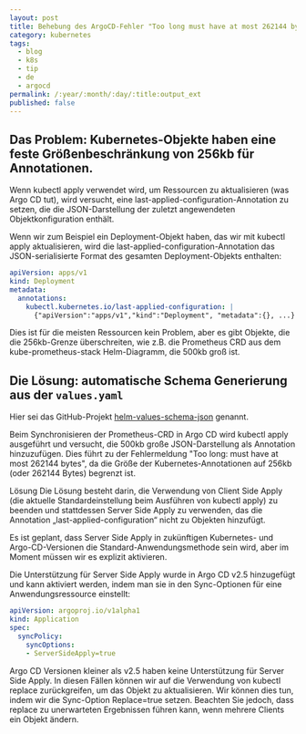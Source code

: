```yaml
---
layout: post
title: Behebung des ArgoCD-Fehler "Too long must have at most 262144 bytes"
category: kubernetes
tags:
  - blog
  - k8s
  - tip
  - de
  - argocd
permalink: /:year/:month/:day/:title:output_ext
published: false
---
```


## Das Problem: Kubernetes-Objekte haben eine feste Größenbeschränkung von 256kb für Annotationen.
Wenn kubectl apply verwendet wird, um Ressourcen zu aktualisieren (was Argo CD tut), wird versucht, eine last-applied-configuration-Annotation zu setzen, die die JSON-Darstellung der zuletzt angewendeten Objektkonfiguration enthält.

Wenn wir zum Beispiel ein Deployment-Objekt haben, das wir mit kubectl apply aktualisieren, wird die last-applied-configuration-Annotation das JSON-serialisierte Format des gesamten Deployment-Objekts enthalten:

```yaml
apiVersion: apps/v1
kind: Deployment
metadata:
  annotations:
    kubectl.kubernetes.io/last-applied-configuration: |
      {"apiVersion":"apps/v1","kind":"Deployment", "metadata":{}, ...}
```

Dies ist für die meisten Ressourcen kein Problem, aber es gibt Objekte, die die 256kb-Grenze überschreiten, wie z.B. die Prometheus CRD aus dem kube-prometheus-stack Helm-Diagramm, die 500kb groß ist.

## Die Lösung: automatische Schema Generierung aus der `values.yaml`
Hier sei das GitHub-Projekt [helm-values-schema-json](https://github.com/losisin/helm-values-schema-json/tree/main) genannt. 


Beim Synchronisieren der Prometheus-CRD in Argo CD wird kubectl apply ausgeführt und versucht, die 500kb große JSON-Darstellung als Annotation hinzuzufügen. Dies führt zu der Fehlermeldung "Too long: must have at most 262144 bytes", da die Größe der Kubernetes-Annotationen auf 256kb (oder 262144 Bytes) begrenzt ist.

Lösung
Die Lösung besteht darin, die Verwendung von Client Side Apply (die aktuelle Standardeinstellung beim Ausführen von kubectl apply) zu beenden und stattdessen Server Side Apply zu verwenden, das die Annotation „last-applied-configuration“ nicht zu Objekten hinzufügt.

Es ist geplant, dass Server Side Apply in zukünftigen Kubernetes- und Argo-CD-Versionen die Standard-Anwendungsmethode sein wird, aber im Moment müssen wir es explizit aktivieren.

Die Unterstützung für Server Side Apply wurde in Argo CD v2.5 hinzugefügt und kann aktiviert werden, indem man sie in den Sync-Optionen für eine Anwendungsressource einstellt:

```yaml
apiVersion: argoproj.io/v1alpha1
kind: Application
spec:
  syncPolicy:
    syncOptions:
    - ServerSideApply=true
```

Argo CD Versionen kleiner als v2.5 haben keine Unterstützung für Server Side Apply. In diesen Fällen können wir auf die Verwendung von kubectl replace zurückgreifen, um das Objekt zu aktualisieren. Wir können dies tun, indem wir die Sync-Option Replace=true setzen. Beachten Sie jedoch, dass replace zu unerwarteten Ergebnissen führen kann, wenn mehrere Clients ein Objekt ändern.